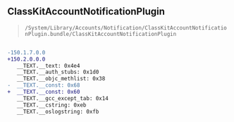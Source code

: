 ## ClassKitAccountNotificationPlugin

> `/System/Library/Accounts/Notification/ClassKitAccountNotificationPlugin.bundle/ClassKitAccountNotificationPlugin`

```diff

-150.1.7.0.0
+150.2.0.0.0
   __TEXT.__text: 0x4e4
   __TEXT.__auth_stubs: 0x1d0
   __TEXT.__objc_methlist: 0x38
-  __TEXT.__const: 0x68
+  __TEXT.__const: 0x60
   __TEXT.__gcc_except_tab: 0x14
   __TEXT.__cstring: 0xeb
   __TEXT.__oslogstring: 0xfb

```
